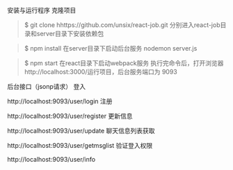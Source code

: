 安装与运行程序
克隆项目

> $ git clone hhttps://github.com/unsix/react-job.git
分别进入react-job目录和server目录下安装依赖包

> $ npm install
在server目录下启动后台服务 nodemon server.js

> $ npm  start
在react目录下启动webpack服务
执行完命令后，打开浏览器 http://localhost:3000/运行项目，后台服务端口为 9093

后台接口（jsonp请求）
登入

http://localhost:9093/user/login
注册

http://localhost:9093/user/register
更新信息

http://localhost:9093/user/update
聊天信息列表获取

http://localhost:9093/user/getmsglist
验证登入权限

http://localhost:9093/user/info
